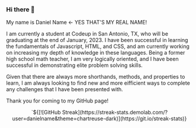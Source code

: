 ### Hi there 👋

<!--
**danielname/danielname** is a ✨ _special_ ✨ repository because its `README.md` (this file) appears on your GitHub profile.

Here are some ideas to get you started:

- 🔭 I’m currently working on ...
- 🌱 I’m currently learning ...
- 👯 I’m looking to collaborate on ...
- 🤔 I’m looking for help with ...
- 💬 Ask me about ...
- 📫 How to reach me: ...
- ⚡ Fun fact: ...
-->

My name is Daniel Name <- YES THAT'S MY REAL NAME!

I am currently a student at Codeup in San Antonio, TX, who will be graduating at the end of January, 2023.
I have been successful in learning the fundamentals of Javascript, HTML, and CSS, and am currently working on increasing my depth of knowledge in these languages. Being a former high school math teacher, I am very logically oriented, and I have been successful in demonstrating elite problem solving skills.

Given that there are always more shorthands, methods, and properties to learn, I am always looking to find new and more eifficient ways to complete any challenges that I have been presented with.

Thank you for coming to my GitHub page!
<div align="center">
`${[![GitHub Streak](https://streak-stats.demolab.com/?user=danielname&theme=chartreuse-dark)](https://git.io/streak-stats)}
<div>
